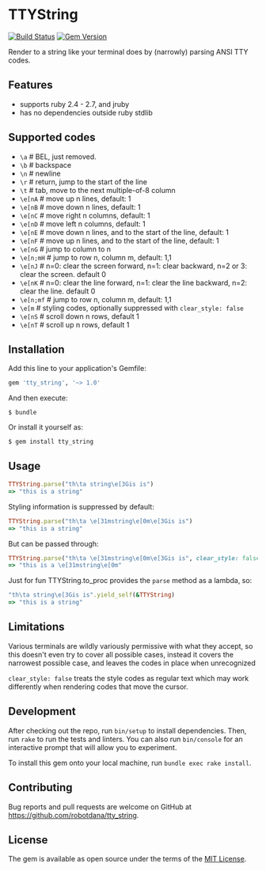 # TTYString

[![Build Status](https://travis-ci.com/robotdana/tty_string.svg?branch=master)](https://travis-ci.com/robotdana/tty_string)
[![Gem Version](https://badge.fury.io/rb/tty_string.svg)](https://rubygems.org/gems/tty_string)

Render to a string like your terminal does by (narrowly) parsing ANSI TTY codes.

## Features

- supports ruby 2.4 - 2.7, and jruby
- has no dependencies outside ruby stdlib

## Supported codes

 - `\a` # BEL, just removed.
 - `\b` # backspace
 - `\n` # newline
 - `\r` # return, jump to the start of the line
 - `\t` # tab, move to the next multiple-of-8 column
 - `\e[nA` # move up n lines, default: 1
 - `\e[nB` # move down n lines, default: 1
 - `\e[nC` # move right n columns, default: 1
 - `\e[nD` # move left n columns, default: 1
 - `\e[nE` # move down n lines, and to the start of the line, default: 1
 - `\e[nF` # move up n lines, and to the start of the line, default: 1
 - `\e[nG` # jump to column to n
 - `\e[n;mH` # jump to row n, column m, default: 1,1
 - `\e[nJ` # n=0: clear the screen forward, n=1: clear backward, n=2 or 3: clear the screen. default 0
 - `\e[nK` # n=0: clear the line forward, n=1: clear the line backward, n=2: clear the line. default 0
 - `\e[n;mf` # jump to row n, column m, default: 1,1
 - `\e[m` # styling codes, optionally suppressed with `clear_style: false`
 - `\e[nS` # scroll down n rows, default 1
 - `\e[nT` # scroll up n rows, default 1

## Installation

Add this line to your application's Gemfile:

```ruby
gem 'tty_string', '~> 1.0'
```

And then execute:

    $ bundle

Or install it yourself as:

    $ gem install tty_string

## Usage

```ruby
TTYString.parse("th\ta string\e[3Gis is")
=> "this is a string"
```

Styling information is suppressed by default:
```ruby
TTYString.parse("th\ta \e[31mstring\e[0m\e[3Gis is")
=> "this is a string"
```
But can be passed through:
```ruby
TTYString.parse("th\ta \e[31mstring\e[0m\e[3Gis is", clear_style: false)
=> "this is a \e[31mstring\e[0m"
```

Just for fun TTYString.to_proc provides the `parse` method as a lambda, so:
```ruby
"th\ta string\e[3Gis is".yield_self(&TTYString)
=> "this is a string"
```

## Limitations

Various terminals are wildly variously permissive with what they accept,
so this doesn't even try to cover all possible cases,
instead it covers the narrowest possible case, and leaves the codes in place when unrecognized

`clear_style: false` treats the style codes as regular text which may work differently when rendering codes that move the cursor.

## Development

After checking out the repo, run `bin/setup` to install dependencies. Then, run `rake` to run the tests and linters. You can also run `bin/console` for an interactive prompt that will allow you to experiment.

To install this gem onto your local machine, run `bundle exec rake install`.

## Contributing

Bug reports and pull requests are welcome on GitHub at https://github.com/robotdana/tty_string.

## License

The gem is available as open source under the terms of the [MIT License](https://opensource.org/licenses/MIT).

